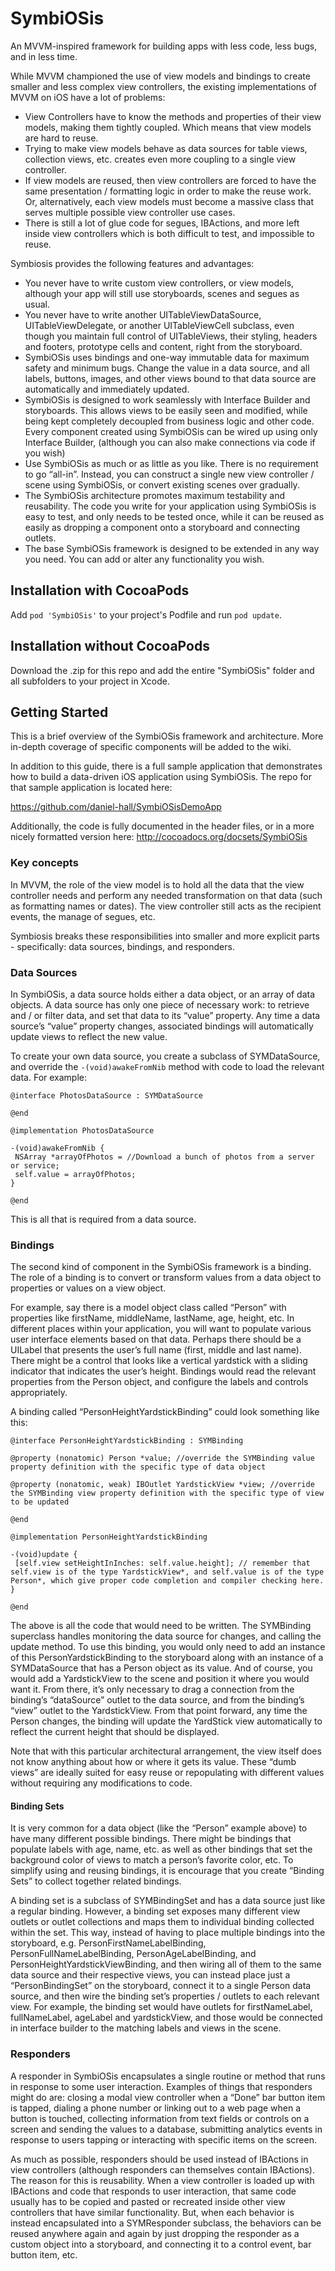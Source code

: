 # SymbiOSis
An MVVM-inspired framework for building apps with less code, less bugs, and in less time.

While MVVM championed the use of view models and bindings to create smaller and less complex view controllers, the existing implementations of MVVM on iOS have a lot of problems:

- View Controllers have to know the methods and properties of their view models, making them tightly coupled.  Which means that view models are hard to reuse.
- Trying to make view models behave as data sources for table views, collection views, etc. creates even more coupling to a single view controller.
- If view models are reused, then view controllers are forced to have the same presentation / formatting logic in order to make the reuse work.  Or, alternatively, each view models must become a massive class that serves multiple possible view controller use cases.
- There is still a lot of glue code for segues, IBActions, and more left inside view controllers which is both difficult to test, and impossible to reuse.

Symbiosis provides the following features and advantages:

- You never have to write custom view controllers, or view models, although your app will still use storyboards, scenes and segues as usual.
- You never have to write another UITableViewDataSource, UITableViewDelegate, or another UITableViewCell subclass, even though you maintain full control of UITableViews, their styling, headers and footers, prototype cells and content, right from the storyboard.
- SymbiOSis uses bindings and one-way immutable data for maximum safety and minimum bugs.  Change the value in a data source, and all labels, buttons, images, and other views bound to that data source are automatically and immediately updated. 
- SymbiOSis is designed to work seamlessly with Interface Builder and storyboards.  This allows views to be easily seen and modified, while being kept completely decoupled from business logic and other code.  Every component created using SymbiOSis can be wired up using only Interface Builder, (although you can also make connections via code if you wish)
- Use SymbiOSis as much or as little as you like.  There is no requirement to go “all-in”.  Instead, you can construct a single new view controller / scene using SymbiOSis, or convert existing scenes over gradually.
- The SymbiOSis architecture promotes maximum testability and reusability.  The code you write for your application using SymbiOSis is easy to test, and only needs to be tested once, while it can be reused as easily as dropping a component onto a storyboard and connecting outlets.
- The base SymbiOSis framework is designed to be extended in any way you need.  You can add or alter any functionality you wish.

## Installation with CocoaPods
Add `pod 'SymbiOSis'` to your project's Podfile and run `pod update`.

## Installation without CocoaPods
Download the .zip for this repo and add the entire "SymbiOSis" folder and all subfolders to your project in Xcode.

## Getting Started
This is a brief overview of the SymbiOSis framework and architecture.  More in-depth coverage of specific components will be added to the wiki.  

In addition to this guide, there is a full sample application that demonstrates how to build a data-driven iOS application using SymbiOSis.  The repo for that sample application is located here: 

https://github.com/daniel-hall/SymbiOSisDemoApp

Additionally, the code is fully documented in the header files, or in a more nicely formatted version here:
http://cocoadocs.org/docsets/SymbiOSis

### Key concepts
In MVVM, the role of the view model is to hold all the data that the view controller needs and perform any needed transformation on that data (such as formatting names or dates).  The view controller still acts as the recipient events, the manage of segues, etc. 

Symbiosis breaks these responsibilities into smaller and more explicit parts - specifically: data sources, bindings, and responders.

### Data Sources
In SymbiOSis, a data source holds either a data object, or an array of data objects.  A data source has only one piece of necessary work: to retrieve and / or filter data, and set that data to its “value” property.  Any time a data source’s “value” property changes, associated bindings will automatically update views to reflect the new value.

To create your own data source, you create a subclass of SYMDataSource, and override the ```-(void)awakeFromNib``` method with code to load the relevant data. For example:

	@interface PhotosDataSource : SYMDataSource
	
	@end
	
	@implementation PhotosDataSource
	
	-(void)awakeFromNib {
	 NSArray *arrayOfPhotos = //Download a bunch of photos from a server or service;
	 self.value = arrayOfPhotos;
	}
	
	@end

This is all that is required from a data source.

### Bindings
The second kind of component in the SymbiOSis framework is a binding.  The role of a binding is to convert or transform values from a data object to properties or values on a view object.  

For example, say there is a model object class called “Person” with properties like firstName, middleName, lastName, age, height, etc.  In different places within your application, you will want to populate various user interface elements based on that data.  Perhaps there should be a UILabel that presents the user’s full name (first, middle and last name).  There might be a control that looks like a vertical yardstick with a sliding indicator that indicates the user’s height. Bindings would read the relevant properties from the Person object, and configure the labels and controls appropriately.

A binding called “PersonHeightYardstickBinding” could look something like this:

	@interface PersonHeightYardstickBinding : SYMBinding
	 
	@property (nonatomic) Person *value; //override the SYMBinding value property definition with the specific type of data object
	 
	@property (nonatomic, weak) IBOutlet YardstickView *view; //override the SYMBinding view property definition with the specific type of view to be updated
	 
	@end
	
	@implementation PersonHeightYardstickBinding
	
	-(void)update {
	 [self.view setHeightInInches: self.value.height]; // remember that self.view is of the type YardstickView*, and self.value is of the type Person*, which give proper code completion and compiler checking here.
	}
	
	@end

The above is all the code that would need to be written.  The SYMBinding superclass handles monitoring the data source for changes, and calling the update method.  To use this binding, you would only need to add an instance of this PersonYardstickBinding to the storyboard along with an instance of a SYMDataSource that has a Person object as its value.  And of course, you would add a YardstickView to the scene and position it where you would want it.  From there, it’s only necessary to drag a connection from the binding’s “dataSource” outlet to the data source, and from the binding’s “view” outlet to the YardstickView.  From that point forward, any time the Person changes, the binding will update the YardStick view automatically to reflect the current height that should be displayed.

Note that with this particular architectural arrangement, the view itself does not know anything about how or where it gets its value.  These “dumb views” are ideally suited for easy reuse or repopulating with different values without requiring any modifications to code.

#### Binding Sets

It is very common for a data object (like the “Person” example above) to have many different possible bindings.  There might be bindings that populate labels with age, name, etc. as well as other bindings that set the background color of views to match a person’s favorite color, etc.  To simplify using and reusing bindings, it is encourage that you create “Binding Sets” to collect together related bindings.  

A binding set is a subclass of SYMBindingSet and has a data source just like a regular binding.  However, a binding set exposes many different view outlets or outlet collections and maps them to individual binding collected within the set.  This way, instead of having to place multiple bindings into the storyboard, e.g. PersonFirstNameLabelBinding, PersonFullNameLabelBinding, PersonAgeLabelBinding, and PersonHeightYardstickViewBinding, and then wiring all of them to the same data source and their respective views, you can instead place just a “PersonBindingSet” on the storyboard, connect it to a single Person data source, and then wire the binding set’s properties / outlets to each relevant view.  For example, the binding set would have outlets for firstNameLabel, fullNameLabel, ageLabel and yardstickView, and those would be connected in interface builder to the matching labels and views in the scene. 

### Responders
A responder in SymbiOSis encapsulates a single routine or method that runs in response to some user interaction.  Examples of things that responders might do are: closing a modal view controller when a “Done” bar button item is tapped, dialing a phone number or linking out to a web page when a button is touched, collecting information from text fields or controls on a screen and sending the values to a database, submitting analytics events in response to users tapping or interacting with specific items on the screen.

As much as possible, responders should be used instead of IBActions in view controllers (although responders can themselves contain IBActions).  The reason for this is reusability.  When a view controller is loaded up with IBActions  and code that responds to user interaction, that same code usually has to be copied and pasted or recreated inside other view controllers that have similar functionality.  But, when each behavior is instead encapsulated into a SYMResponder subclass, the behaviors can be reused anywhere again and again by just dropping the responder as a custom object into a storyboard, and  connecting it to a control event, bar button item, etc.  


